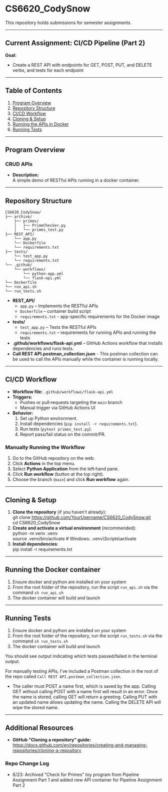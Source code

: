 # CS6620_CodySnow

This repository holds submissions for semester assignments.

---

## Current Assignment: CI/CD Pipeline (Part 2)

**Goal:**  
  - Create a REST API with endpoints for GET, POST, PUT, and DELETE verbs, and tests for each endpoint
---

## Table of Contents

1. [Program Overview](#program-overview)  
2. [Repository Structure](#repository-structure)  
3. [CI/CD Workflow](#cicd-workflow)  
4. [Cloning & Setup](#cloning--setup)  
5. [Running the APIs in Docker](#running-the-docker-container)
5. [Running Tests](#running-tests)  

---

## Program Overview

### CRUD APIs

- **Description:**  
  A simple demo of RESTful APIs running in a docker container.

---

## Repository Structure

    CS6620_CodySnow/
    ├── archive/
        ├── primes/
        │   ├── PrimeChecker.py
        │   └── primes_test.py
    ├── REST_API/
        └── app.py
        └── Dockerfile
        └── requirements.txt
    ├── tests/
        └── test_app.py
        └── requirements.txt
    └── .github/
        └── workflows/
            └── python-app.yml
            └── flask-api.yml
    └── Dockerfile
    └── run_api.sh
    └── run_tests.sh

- **REST_API/**  
  - `app.py` – Implements the RESTful APIs
  - `Dockerfile` – container build script  
  - `requirements.txt` - app-specific requirements for the Docker image
- **tests/**
  - `test_app.py` – Tests the RESTful APIs
  - `requirements.txt` – requirements for running APIs and running the tests
- **.github/workflows/flask-api.yml** – GitHub Actions workflow that installs dependencies and runs tests.
- **Call REST API.postman_collection.json** - This postman collection can be used to call the APIs manually while the container is running locally. 
---

## CI/CD Workflow

- **Workflow file:** `.github/workflows/flask-api.yml`  
- **Triggers:**  
  - Pushes or pull‐requests targeting the `main` branch  
  - Manual trigger via GitHub Actions UI  
- **Behavior:**  
  1. Set up Python environment.  
  2. Install dependencies (`pip install -r requirements.txt`).  
  3. Run tests (`pytest primes_test.py`).  
  4. Report pass/fail status on the commit/PR.

### Manually Running the Workflow

1. Go to the GitHub repository on the web.  
2. Click **Actions** in the top menu.  
3. Select **Python Application** from the left‐hand pane.  
4. Click **Run workflow** (button at the top right).  
5. Choose the branch (`main`) and click **Run workflow** again.

---

## Cloning & Setup

1. **Clone the repository** (if you haven’t already):  
       git clone https://github.com/YourUsername/CS6620_CodySnow.git  
       cd CS6620_CodySnow  
2. **Create and activate a virtual environment** (recommended):  
       python -m venv .venv  
       source .venv/bin/activate   # Windows: .venv\Scripts\activate  
3. **Install dependencies**:  
       pip install -r requirements.txt  

---

## Running the Docker container

1. Ensure docker and python are installed on your system
2. From the root folder of the repository, run the script `run_api.sh` via the command `sh run_api.sh`
3. The docker container will build and launch

---

## Running Tests

1. Ensure docker and python are installed on your system
2. From the root folder of the repository, run the script `run_tests.sh` via the command `sh run_tests.sh`
3. The docker container will build and launch

You should see output indicating which tests passed/failed in the terminal output.

For manually testing APIs, I've included a Postman collection in the root of the repo called `Call REST API.postman_collection.json`. 
- The caller must POST a name first, which is saved by the app. Calling GET without calling POST with a name first will result in an error. Once the name is stored, calling GET will return a greeting. Calling PUT with an updated name allows updating the name. Calling the DELETE API will wipe the stored name. 

---

## Additional Resources

- **GitHub “Cloning a repository” guide:**  
  https://docs.github.com/en/repositories/creating-and-managing-repositories/cloning-a-repository  

### Repo Change Log
- 6/23: Archived "Check for Primes" toy program from Pipeline Assignment Part 1 and added new API container for Pipeline Assignment Part 2
